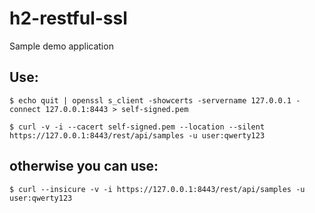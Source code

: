 # h2-restful-ssl

Sample demo application

## Use:

```
$ echo quit | openssl s_client -showcerts -servername 127.0.0.1 -connect 127.0.0.1:8443 > self-signed.pem

$ curl -v -i --cacert self-signed.pem --location --silent https://127.0.0.1:8443/rest/api/samples -u user:qwerty123
```

## otherwise you can use:

```
$ curl --insicure -v -i https://127.0.0.1:8443/rest/api/samples -u user:qwerty123
```

